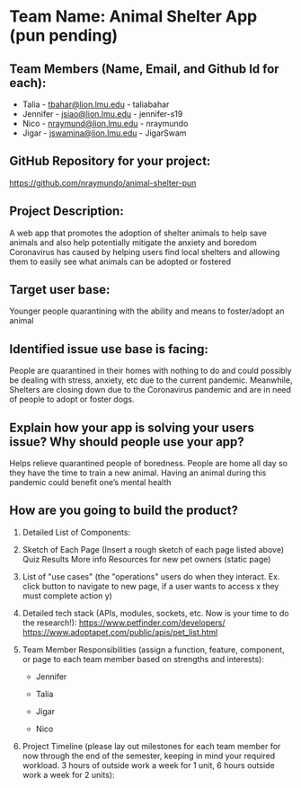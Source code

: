 # Team Name: Animal Shelter App (pun pending)

## Team Members (Name, Email, and Github Id for each):
- Talia - tbahar@lion.lmu.edu - taliabahar
- Jennifer - jsiao@lion.lmu.edu - jennifer-s19
- Nico - nraymund@lion.lmu.edu - nraymundo
- Jigar - jswamina@lion.lmu.edu - JigarSwam

## GitHub Repository for your project: 
https://github.com/nraymundo/animal-shelter-pun

## Project Description: 
A web app that promotes the adoption of shelter animals to help save animals and also help potentially mitigate the anxiety and boredom Coronavirus has caused by helping users find local shelters and allowing them to easily see what animals can be adopted or fostered 

## Target user base: 
Younger people quarantining with the ability and means to foster/adopt an animal

## Identified issue use base is facing: 
People are quarantined in their homes with nothing to do and could possibly be dealing with stress, anxiety, etc due to the current pandemic. Meanwhile, Shelters are closing down due to the Coronavirus pandemic and are in need of people to adopt or foster dogs. 

## Explain how your app is solving your users issue? Why should people use your app? 
Helps relieve quarantined people of boredness. People are home all day so they have the time to train a new animal. Having an animal during this pandemic could benefit one’s mental health 

## How are you going to build the product?
1. Detailed List of Components:
   
2. Sketch of Each Page (Insert a rough sketch of each page listed above)
Quiz 
Results 
More info 
Resources for new pet owners (static page)

3. List of "use cases" (the "operations" users do when they interact. Ex. click button to navigate to new page, if a user wants to access x they must complete action y)

4. Detailed tech stack (APIs, modules, sockets, etc. Now is your time to do the research!):
https://www.petfinder.com/developers/
https://www.adoptapet.com/public/apis/pet_list.html

5. Team Member Responsibilities (assign a function, feature, component, or page to each team member based on strengths and interests):
    - Jennifer

    - Talia

    - Jigar

    - Nico


6. Project Timeline (please lay out milestones for each team member for now through the end of the semester, keeping in mind your required workload. 3 hours of outside work a week for 1 unit, 6 hours outside work a week for 2 units):